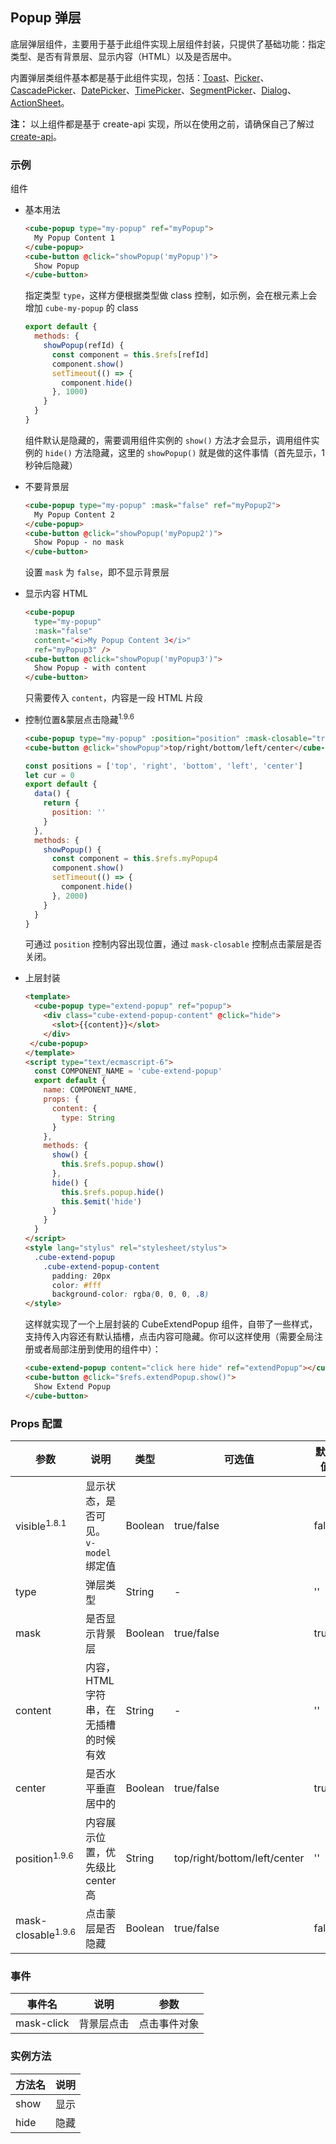 ## Popup 弹层

底层弹层组件，主要用于基于此组件实现上层组件封装，只提供了基础功能：指定类型、是否有背景层、显示内容（HTML）以及是否居中。

内置弹层类组件基本都是基于此组件实现，包括：[Toast](#/zh-CN/docs/toast)、[Picker](#/zh-CN/docs/picker)、[CascadePicker](#/zh-CN/docs/cascade-picker)、[DatePicker](#/zh-CN/docs/date-picker)、[TimePicker](#/zh-CN/docs/time-picker)、[SegmentPicker](#/zh-CN/docs/segment-picker)、[Dialog](#/zh-CN/docs/dialog)、[ActionSheet](#/zh-CN/docs/action-sheet)。

__注：__ 以上组件都是基于 create-api 实现，所以在使用之前，请确保自己了解过 [create-api](#/zh-CN/docs/create-api)。

### 示例

组件

- 基本用法
  ```html
  <cube-popup type="my-popup" ref="myPopup">
    My Popup Content 1
  </cube-popup>
  <cube-button @click="showPopup('myPopup')">
    Show Popup
  </cube-button>
  ```
  指定类型 `type`，这样方便根据类型做 class 控制，如示例，会在根元素上会增加 `cube-my-popup` 的 class
  ```js
  export default {
    methods: {
      showPopup(refId) {
        const component = this.$refs[refId]
        component.show()
        setTimeout(() => {
          component.hide()
        }, 1000)
      }
    }
  }
  ```
  组件默认是隐藏的，需要调用组件实例的 `show()` 方法才会显示，调用组件实例的 `hide()` 方法隐藏，这里的 `showPopup()` 就是做的这件事情（首先显示，1 秒钟后隐藏）
- 不要背景层
  ```html
  <cube-popup type="my-popup" :mask="false" ref="myPopup2">
    My Popup Content 2
  </cube-popup>
  <cube-button @click="showPopup('myPopup2')">
    Show Popup - no mask
  </cube-button>
  ```
  设置 `mask` 为 `false`，即不显示背景层
- 显示内容 HTML
  ```html
  <cube-popup
    type="my-popup"
    :mask="false"
    content="<i>My Popup Content 3</i>"
    ref="myPopup3" />
  <cube-button @click="showPopup('myPopup3')">
    Show Popup - with content
  </cube-button>
  ```
  只需要传入 `content`，内容是一段 HTML 片段
- 控制位置&蒙层点击隐藏<sup>1.9.6</sup>
  ```html
  <cube-popup type="my-popup" :position="position" :mask-closable="true" ref="myPopup4">My Popup Content 4</cube-popup>
  <cube-button @click="showPopup">top/right/bottom/left/center</cube-button>
  ```
  ```js
  const positions = ['top', 'right', 'bottom', 'left', 'center']
  let cur = 0
  export default {
    data() {
      return {
        position: ''
      }
    },
    methods: {
      showPopup() {
        const component = this.$refs.myPopup4
        component.show()
        setTimeout(() => {
          component.hide()
        }, 2000)
      }
    }
  }
  ```
  可通过 `position` 控制内容出现位置，通过 `mask-closable` 控制点击蒙层是否关闭。

- 上层封装
  ```html
  <template>
    <cube-popup type="extend-popup" ref="popup">
      <div class="cube-extend-popup-content" @click="hide">
        <slot>{{content}}</slot>
      </div>
   </cube-popup>
  </template>
  <script type="text/ecmascript-6">
    const COMPONENT_NAME = 'cube-extend-popup'
    export default {
      name: COMPONENT_NAME,
      props: {
        content: {
          type: String
        }
      },
      methods: {
        show() {
          this.$refs.popup.show()
        },
        hide() {
          this.$refs.popup.hide()
          this.$emit('hide')
        }
      }
    }
  </script>
  <style lang="stylus" rel="stylesheet/stylus">
    .cube-extend-popup
      .cube-extend-popup-content
        padding: 20px
        color: #fff
        background-color: rgba(0, 0, 0, .8)
  </style>
  ```
  这样就实现了一个上层封装的 CubeExtendPopup 组件，自带了一些样式，支持传入内容还有默认插槽，点击内容可隐藏。你可以这样使用（需要全局注册或者局部注册到使用的组件中）：
  ```html
  <cube-extend-popup content="click here hide" ref="extendPopup"></cube-extend-popup>
  <cube-button @click="$refs.extendPopup.show()">
    Show Extend Popup
  </cube-button>
  ```

### Props 配置

| 参数 | 说明 | 类型 | 可选值 | 默认值 |
| - | - | - | - | - |
| visible<sup>1.8.1</sup> | 显示状态，是否可见。`v-model`绑定值 | Boolean | true/false | false |
| type | 弹层类型 | String | - | '' |
| mask | 是否显示背景层 | Boolean | true/false | true |
| content | 内容，HTML 字符串，在无插槽的时候有效 | String | - | '' |
| center | 是否水平垂直居中的 | Boolean | true/false | true |
| position<sup>1.9.6</sup> | 内容展示位置，优先级比 center 高 | String | top/right/bottom/left/center | '' |
| mask-closable<sup>1.9.6</sup> | 点击蒙层是否隐藏 | Boolean | true/false | false |

### 事件

| 事件名 | 说明 | 参数 |
| - | - | - |
| mask-click | 背景层点击 | 点击事件对象 |

### 实例方法

| 方法名 | 说明 |
| - | - |
| show | 显示 |
| hide | 隐藏 |
